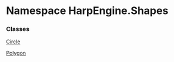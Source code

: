# <a id="HarpEngine_Shapes"></a> Namespace HarpEngine.Shapes

### Classes

 [Circle](HarpEngine.Shapes.Circle.md)

 [Polygon](HarpEngine.Shapes.Polygon.md)

